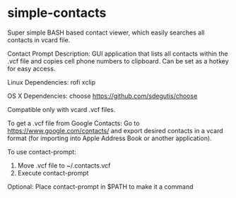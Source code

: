 # simple-contacts
Super simple BASH based contact viewer, which easily searches all contacts in vcard file. 

Contact Prompt Description:
GUI application that lists all contacts within the .vcf file and copies cell phone numbers to clipboard. Can be set as a hotkey for easy access.

Linux Dependencies:
rofi
xclip

OS X Dependencies:
choose https://github.com/sdegutis/choose

Compatible only with vcard .vcf files. 


To get a .vcf file from Google Contacts:
Go to https://www.google.com/contacts/ and export desired contacts in a vcard format (for importing into Apple Address Book or another application).

To use contact-prompt:
1. Move .vcf file to ~/.contacts.vcf
2. Execute contact-prompt

Optional: 
Place contact-prompt in $PATH to make it a command
